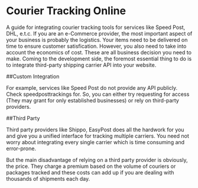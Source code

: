 # Courier Tracking Online

A guide for integrating courier tracking tools for services like Speed Post, DHL, e.t.c. If you are an e-Commerce provider, the most important aspect of your business is probably the logistics. Your items need to be delivered on time to ensure customer satisfication. However, you also need to take into account the economics of cost. These are all business decision you need to make. Coming to the development side, the foremost essential thing to do is to integrate third-party shipping carrier API into your website.

##Custom Integration

For example, services like Speed Post do not provide any API publicly. Check speedposttrackings for. So, you can either try requesting for access (They may grant for only established businesses) or rely on third-party providers. 

##Third Party

Third party providers like Shippo, EasyPost does all the hardwork for you and give you a unified interface for tracking multiple carriers. You need not worry about integrating every single carrier which is time consuming and error-prone. 

But the main disadvantage of relying on a third party provider is obviously, the price. They charge a premium based on the volume of couriers or packages tracked and these costs can add up if you are dealing with thousands of shipments each day.


